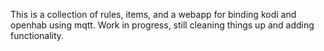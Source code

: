 This is a collection of rules, items, and a webapp for binding kodi and openhab using mqtt.
Work in progress, still cleaning things up and adding functionality. 